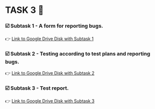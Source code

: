 # TASK 3 🐞

### ☑️ Subtask 1 - A form for reporting bugs.
👉 [Link to Google Drive Disk with Subtask 1](https://docs.google.com/spreadsheets/d/1avJS2puDxlZAwbHyocHoqSF2nmZBbasVCKWK2s5V4C4/edit#gid=0)

### ☑️ Subtask 2 - Testing according to test plans and reporting bugs.
👉 [Link to Google Drive Disk with Subtask 2](https://docs.google.com/spreadsheets/d/1XJAE5RXNxEZNF6pUqKIkV7mDQfn1y6awz9Qq3oigNvo/edit#gid=0)

### ☑️ Subtask 3 - Test report.
👉 [Link to Google Drive Disk with Subtask 3](https://drive.google.com/file/d/1iTsV4ftEE91szuv1z_0zVywowdcDDif-/view?usp=sharing)

